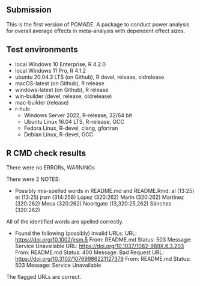 ## Submission

This is the first version of POMADE. A package to conduct power analysis for overall average effects in meta-analysis with dependent effect sizes.

## Test environments

* local Windows 10 Enterprise, R 4.2.0
* local Windows 11 Pro, R 4.1.2
* ubuntu 20.04.3 LTS (on Github), R devel, release, oldrelease
* macOS-latest (on Github), R release
* windows-latest (on Github), R release
* win-builder (devel, release, oldrelease)
* mac-builder (release)
* r-hub:
  * Windows Server 2022, R-release, 32/64 bit
  * Ubuntu Linux 16.04 LTS, R-release, GCC
  * Fedora Linux, R-devel, clang, gfortran
  * Debian Linux, R-devel, GCC

## R CMD check results

There were no ERRORs, WARNINGs 

There were 2 NOTES:

* Possibly mis-spelled words in README.md and README.Rmd: al (13:25) et (13:25)
  jrsm (314:258) López (320:262) Marín (320:262) Martínez (320:262) Meca (320:262)
  Noortgate (13,320:25,262) Sánchez (320:262)
  
All of the identified words are spelled correctly.

* Found the following (possibly) invalid URLs:
    URL: https://doi.org/10.1002/jrsm.5
      From: README.md
      Status: 503
      Message: Service Unavailable
    URL: https://doi.org/10.1037/1082-989X.6.3.203
      From: README.md
      Status: 400
      Message: Bad Request
    URL: https://doi.org/10.3102/10769986221127379
      From: README.md
      Status: 503
      Message: Service Unavailable

The flagged URLs are correct.
